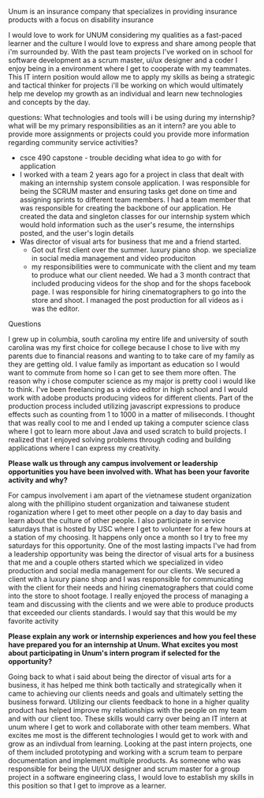 Unum is an insurance company that specializes in providing insurance products with a focus on disability insurance 

I would love to work for UNUM considering my qualities as a fast-paced learner and the culture I would love to express and share among people that i'm surrounded by.  With the past team projects I've worked on in school for software development as a scrum master, ui/ux designer and a coder I enjoy being in a environment where I get to cooperate with my teammates.  This IT intern position would allow me to apply my skills as being a strategic and tactical thinker for projects i'll be working on which would ultimately help me develop my growth as an individual and learn new technologies and concepts by the day. 

questions: 
What technologies and tools will i be using during my internship?
what will be my primary responsibilities as an it intern? 
are you able to provide more assignments or projects 
could you provide more information regarding community service activities?
- csce 490 capstone - trouble deciding what idea to go with for application
- I worked with a team 2 years ago for a project in class that dealt with making an internship system console application. I was responsible for being the SCRUM master and ensuring tasks get done on time and assigning sprints to different team members. I had a team member that was responsible for creating the backbone of our application. He created the data and singleton classes for our internship system which would hold information such as the user's resume, the internships posted, and the user's login details
- Was director of visual arts for business that me and a friend started.
	- Got out first client over the summer. luxury piano shop. we specialize in social media management and video produciton
	- my responsibilities were to communicate with the client and my team to produce what our client needed. We had a 3 month contract that included producing videos for the shop and for the shops facebook page. I was responsible for hiring cinematographers to go into the store and shoot. I managed the post production for all videos as i was the editor.  


Questions


I grew up in columbia, south carolina my entire life and university of south carolina was my first choice for college because I chose to live with my parents due to financial reasons and wanting to to take care of my family as they are getting old. I value family as important as education so I would want to commute from home so I can get to see them more often. The reason why i chose computer science as my major is pretty cool i would like to think. I've been freelancing as a video editor in high school and I would work with adobe products producing videos for different clients. Part of the production process included utilizing javascript expressions to produce effects such as counting from 1 to 1000 in a matter of miliseconds. I thought that was really cool to me and I ended up taking a computer science class where I got to learn more about Java and used scratch to build projects. I realized that I enjoyed solving problems through coding and building applications where I can express my creativity.

**Please walk us through any campus involvement or leadership opportunities you have been involved with. What has been your favorite activity and why?**

For campus involvement i am apart of the vietnamese student organization along with the phillipino student organization and taiwanese student roganization where I get to meet other people on a day to day basis and learn about the culture of other people. I also participate in service saturdays that is hosted by USC where I get to volunteer for a few hours at a station of my choosing. It happens only once a month so I try to free my saturdays for this opportunity.  One of the most lasting impacts I've had from a leadership opportunity was being the director of visual arts for a business that me and a couple others started which we specialized in video production and social media management for our clients. We secured a client with a luxury piano shop and I was responsible for communicating with the client for their needs and hiring cinematographers that could come into the store to shoot footage. I really enjoyed the process of managing a team and discussing with the clients and we were able to produce products that exceeded our clients standards. I would say that this would be my favorite activity


**Please explain any work or internship experiences and how you feel these have prepared you for an internship at Unum. What excites you most about participating in Unum's intern program if selected for the opportunity?**


Going back to what i said about being the director of visual arts for a business, it has helped me think both tactically and strategically when it came to achieving our clients needs and goals and ultimately setting the business forward. Utilizing our clients feedback to hone in a higher quality product has helped improve my relationships with the people on my team and with our client too. These skills would carry over being an IT intern at unum where I get to work and collaborate with other team members. What excites me most is the different technologies I would get to work with and grow as an indivdual from learning. Looking at the past intern projects, one of them included prototyping and working with a scrum team to perpare documentation and implement multiple products. As someone who was responsible for being the UI/UX designer and scrum master for a group project in a software engineering class, I would love to establish my skills in this position so that I get to improve as a learner. 